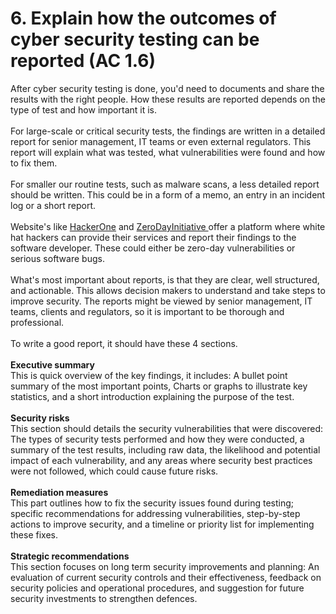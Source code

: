 # 6. Explain how the outcomes of cyber security testing can be reported (AC 1.6)

After cyber security testing is done, you'd need to documents and share the results with the right people. How these results are reported depends on the type of test and how important it is.\
\
For large-scale or critical security tests, the findings are written in a detailed report for senior management, IT teams or even external regulators. This report will explain what was tested, what vulnerabilities were found and how to fix them.\
\
For smaller our routine tests, such as malware scans, a less detailed report should be written. This could be in a form of a memo, an entry in an incident log or a short report.\
\
Website's like [HackerOne](https://www.hackerone.com/) and [ZeroDayInitiative ](https://www.zerodayinitiative.com/) offer a platform where white hat hackers can provide their services and report their findings to the software developer. These could either be zero-day vulnerabilities or serious software bugs.\
\
What's most important about reports, is that they are clear, well structured, and actionable. This allows decision makers to understand and take steps to improve security. The reports might be viewed by senior management, IT teams, clients and regulators, so it is important to be thorough and professional.\
\
To write a good report, it should have these 4 sections.\
\
**Executive summary**\
This is quick overview of the key findings, it includes: A bullet point summary of the most important points, Charts or graphs to illustrate key statistics, and a short introduction explaining the purpose of the test.\
\
**Security risks**\
This section should details the security vulnerabilities that were discovered: The types of security tests performed and how they were conducted, a summary of the test results, including raw data, the likelihood and potential impact of each vulnerability, and any areas where security best practices were not followed, which could cause future risks.\
\
**Remediation measures**\
This part outlines how to fix the security issues found during testing; specific  recommendations for addressing vulnerabilities, step-by-step actions to improve security, and a timeline or priority list for implementing these fixes.\
\
**Strategic recommendations**\
This section focuses on long term security improvements and planning: An evaluation of current security controls and their effectiveness, feedback on security policies and operational procedures, and suggestion for future security investments to strengthen defences.
